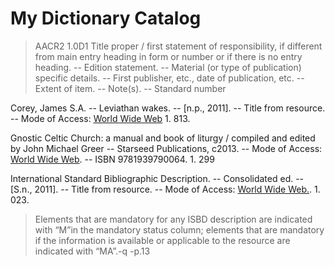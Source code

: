 # My Dictionary Catalog

>AACR2 1.0D1
>Title proper / first statement of responsibility, if different from main entry heading in form or number or if there is no entry heading. -- Edition statement. -- Material (or type of publication) specific details. -- First publisher, etc., date of publication, etc. -- Extent of item. -- Note(s). -- Standard number

Corey, James S.A. -- Leviathan wakes. -- [n.p., 2011]. -- Title from resource. -- Mode of Access: [World Wide Web](http://www.justinleetyler.com/corey2011.txt) 1. 813.

Gnostic Celtic Church: a manual and book of liturgy / compiled and edited by John Michael Greer -- Starseed Publications, c2013. -- Mode of Access: [World Wide Web](http://www.justinleetyler.com/greer2007.md). -- ISBN 9781939790064. 1. 299

International Standard Bibliographic Description. -- Consolidated ed. -- [S.n., 2011]. -- Title from resource. -- Mode of Access: [World Wide Web.](https://www.ifla.org/files/assets/cataloguing/isbd/isbd-cons_20110321.pdf).  1. 023.
>Elements that are mandatory for any ISBD description are indicated with “M”in the mandatory status column; elements that are mandatory if the information is  available  or  applicable  to  the  resource  are  indicated  with  “MA”.-q -p.13

